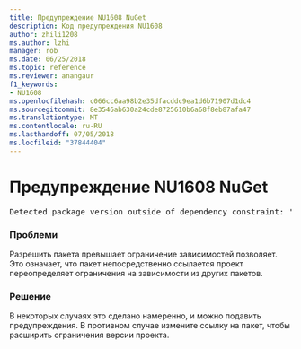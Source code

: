 ```yaml
---
title: Предупреждение NU1608 NuGet
description: Код предупреждения NU1608
author: zhili1208
ms.author: lzhi
manager: rob
ms.date: 06/25/2018
ms.topic: reference
ms.reviewer: anangaur
f1_keywords:
- NU1608
ms.openlocfilehash: c066cc6aa98b2e35dfacddc9ea1d6b71907d1dc4
ms.sourcegitcommit: 8e3546ab630a24cde8725610b6a68f8eb87afa47
ms.translationtype: MT
ms.contentlocale: ru-RU
ms.lasthandoff: 07/05/2018
ms.locfileid: "37844404"
---
```

# <a name="nuget-warning-nu1608"></a>Предупреждение NU1608 NuGet

<pre>Detected package version outside of dependency constraint: 'PackageA' 1.0.0 requires 'PackageB' (= 1.0.0) but version 'PackageB' 2.0.0 was resolved.</pre>

### <a name="issue"></a>Проблеми
Разрешить пакета превышает ограничение зависимостей позволяет. Это означает, что пакет непосредственно ссылается проект переопределяет ограничения на зависимости из других пакетов.

### <a name="solution"></a>Решение
В некоторых случаях это сделано намеренно, и можно подавить предупреждения. В противном случае измените ссылку на пакет, чтобы расширить ограничения версии проекта.